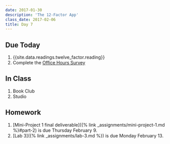 ```yaml
---
date: 2017-01-30
description: 'The 12-Factor App'
class_date: 2017-02-06
title: Day 7
---
```


## Due Today

1. {{site.data.readings.twelve_factor.reading}}
2. Complete the [Office Hours Survey](https://docs.google.com/spreadsheets/d/1H0vha0_uumbFnhstNFzfGn7q41b6OrdzD3pzAWIqzAo/edit#gid=0)


## In Class

1. Book Club
3. Studio


## Homework

1. [Mini-Project 1 final deliverable]({% link _assignments/mini-project-1.md %}#part-2) is due Thursday February 9.
2. [Lab 3]({% link _assignments/lab-3.md %}) is due Monday February 13.
